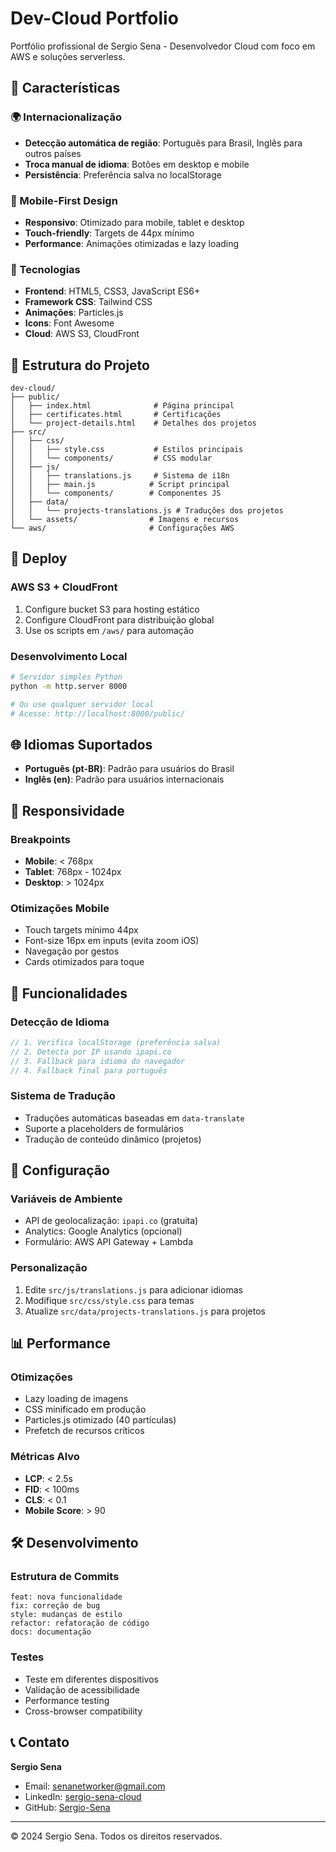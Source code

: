 # Dev-Cloud Portfolio

Portfólio profissional de Sergio Sena - Desenvolvedor Cloud com foco em AWS e soluções serverless.

## 🌟 Características

### 🌍 Internacionalização
- **Detecção automática de região**: Português para Brasil, Inglês para outros países
- **Troca manual de idioma**: Botões em desktop e mobile
- **Persistência**: Preferência salva no localStorage

### 📱 Mobile-First Design
- **Responsivo**: Otimizado para mobile, tablet e desktop
- **Touch-friendly**: Targets de 44px mínimo
- **Performance**: Animações otimizadas e lazy loading

### 🎨 Tecnologias
- **Frontend**: HTML5, CSS3, JavaScript ES6+
- **Framework CSS**: Tailwind CSS
- **Animações**: Particles.js
- **Icons**: Font Awesome
- **Cloud**: AWS S3, CloudFront

## 📁 Estrutura do Projeto

```
dev-cloud/
├── public/
│   ├── index.html              # Página principal
│   ├── certificates.html       # Certificações
│   └── project-details.html    # Detalhes dos projetos
├── src/
│   ├── css/
│   │   ├── style.css           # Estilos principais
│   │   └── components/         # CSS modular
│   ├── js/
│   │   ├── translations.js     # Sistema de i18n
│   │   ├── main.js            # Script principal
│   │   └── components/        # Componentes JS
│   ├── data/
│   │   └── projects-translations.js # Traduções dos projetos
│   └── assets/                # Imagens e recursos
└── aws/                       # Configurações AWS
```

## 🚀 Deploy

### AWS S3 + CloudFront
1. Configure bucket S3 para hosting estático
2. Configure CloudFront para distribuição global
3. Use os scripts em `/aws/` para automação

### Desenvolvimento Local
```bash
# Servidor simples Python
python -m http.server 8000

# Ou use qualquer servidor local
# Acesse: http://localhost:8000/public/
```

## 🌐 Idiomas Suportados

- **Português (pt-BR)**: Padrão para usuários do Brasil
- **Inglês (en)**: Padrão para usuários internacionais

## 📱 Responsividade

### Breakpoints
- **Mobile**: < 768px
- **Tablet**: 768px - 1024px  
- **Desktop**: > 1024px

### Otimizações Mobile
- Touch targets mínimo 44px
- Font-size 16px em inputs (evita zoom iOS)
- Navegação por gestos
- Cards otimizados para toque

## 🎯 Funcionalidades

### Detecção de Idioma
```javascript
// 1. Verifica localStorage (preferência salva)
// 2. Detecta por IP usando ipapi.co
// 3. Fallback para idioma do navegador
// 4. Fallback final para português
```

### Sistema de Tradução
- Traduções automáticas baseadas em `data-translate`
- Suporte a placeholders de formulários
- Tradução de conteúdo dinâmico (projetos)

## 🔧 Configuração

### Variáveis de Ambiente
- API de geolocalização: `ipapi.co` (gratuita)
- Analytics: Google Analytics (opcional)
- Formulário: AWS API Gateway + Lambda

### Personalização
1. Edite `src/js/translations.js` para adicionar idiomas
2. Modifique `src/css/style.css` para temas
3. Atualize `src/data/projects-translations.js` para projetos

## 📊 Performance

### Otimizações
- Lazy loading de imagens
- CSS minificado em produção
- Particles.js otimizado (40 partículas)
- Prefetch de recursos críticos

### Métricas Alvo
- **LCP**: < 2.5s
- **FID**: < 100ms
- **CLS**: < 0.1
- **Mobile Score**: > 90

## 🛠️ Desenvolvimento

### Estrutura de Commits
```
feat: nova funcionalidade
fix: correção de bug  
style: mudanças de estilo
refactor: refatoração de código
docs: documentação
```

### Testes
- Teste em diferentes dispositivos
- Validação de acessibilidade
- Performance testing
- Cross-browser compatibility

## 📞 Contato

**Sergio Sena**
- Email: senanetworker@gmail.com
- LinkedIn: [sergio-sena-cloud](https://linkedin.com/in/sergio-sena-cloud)
- GitHub: [Sergio-Sena](https://github.com/Sergio-Sena)

---

© 2024 Sergio Sena. Todos os direitos reservados.